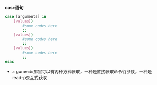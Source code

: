 **case语句**
```bash
case [arguments] in
    [values])
        #some codes here
        ;;
    [values])
        #some codes here
        ;;
    [values])
        #some codes here
        ;;
esac
```




* arguments那里可以有两种方式获取，一种是直接获取命令行参数，一种是read-p交互式获取
